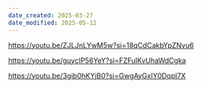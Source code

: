 ```yaml
---
date_created: 2025-03-27
date_modified: 2025-05-12
---
```


https://youtu.be/ZJLJnLYwM5w?si=18qCdCakbYpZNvu6

https://youtu.be/guycIP56YeY?si=FZFuIKvUhaWdCgka

https://youtu.be/3gib0hKYjB0?si=GwgAyGxIY0DqpI7X